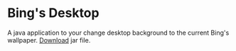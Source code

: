 # Bing's Desktop
A java application to your change desktop background to the current Bing's wallpaper.
[Download](https://github.com/jatin-773762/BackgroundChanger/raw/master/BackgroundChanger.jar) jar file.
